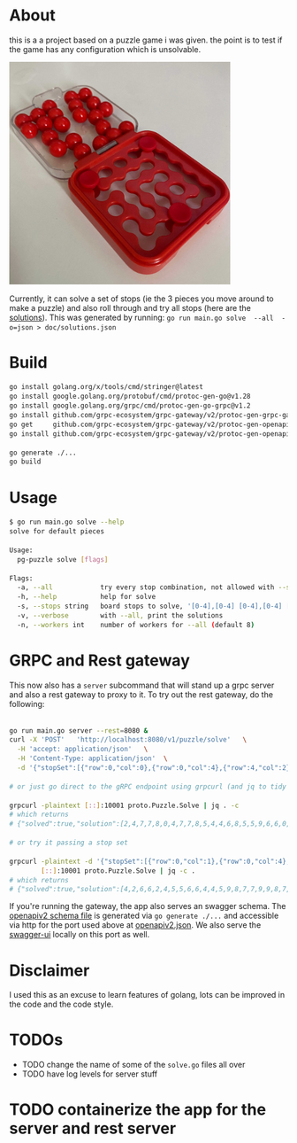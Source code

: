 

# About
this is a a project based on a puzzle game i was given. the point is to test if the game has any configuration which is unsolvable.

<img src="doc/puzzle.jpg" width="400">

Currently, it can solve a set of stops (ie the 3 pieces you move around to make a puzzle) and also roll through and try all stops (here are the [solutions](doc/solutions.json)). This was generated by running: `go run main.go solve  --all  -o=json > doc/solutions.json`


# Build

```bash
go install golang.org/x/tools/cmd/stringer@latest
go install google.golang.org/protobuf/cmd/protoc-gen-go@v1.28
go install google.golang.org/grpc/cmd/protoc-gen-go-grpc@v1.2
go install github.com/grpc-ecosystem/grpc-gateway/v2/protoc-gen-grpc-gateway@latest
go get     github.com/grpc-ecosystem/grpc-gateway/v2/protoc-gen-openapiv2
go install github.com/grpc-ecosystem/grpc-gateway/v2/protoc-gen-openapiv2

go generate ./...
go build

```

# Usage

```bash
$ go run main.go solve --help
solve for default pieces

Usage:
  pg-puzzle solve [flags]

Flags:
  -a, --all            try every stop combination, not allowed with --stops
  -h, --help           help for solve
  -s, --stops string   board stops to solve, '[0-4],[0-4] [0-4],[0-4] [0-4],[0-4]' (default "0,0 0,4 4,2")
  -v, --verbose        with --all, print the solutions
  -n, --workers int    number of workers for --all (default 8)
```


# GRPC and Rest gateway

This now also has a `server` subcommand that will stand up a grpc server and also a rest gateway to proxy to it. To try out the rest gateway, do the following:

```bash

go run main.go server --rest=8080 &
curl -X 'POST'   'http://localhost:8080/v1/puzzle/solve'   \
  -H 'accept: application/json'   \
  -H 'Content-Type: application/json'  \
  -d '{"stopSet":[{"row":0,"col":0},{"row":0,"col":4},{"row":4,"col":2}]}'

# or just go direct to the gRPC endpoint using grpcurl (and jq to tidy the results)

grpcurl -plaintext [::]:10001 proto.Puzzle.Solve | jq . -c
# which returns
# {"solved":true,"solution":[2,4,7,7,8,0,4,7,7,8,5,4,4,6,8,5,5,9,6,6,0,9,9,9,6]}

# or try it passing a stop set

grpcurl -plaintext -d '{"stopSet":[{"row":0,"col":1},{"row":0,"col":4},{"row":4,"col":2}]}' \
        [::]:10001 proto.Puzzle.Solve | jq -c .
# which returns
# {"solved":true,"solution":[4,2,6,6,2,4,5,5,6,6,4,4,5,9,8,7,7,9,9,8,7,7,2,9,8]}


```

If you're running the gateway, the app also serves an swagger schema. The [openapiv2 schema file](./proto/puzzle.swagger.json) is generated via `go generate ./...` and accessible via http for the port used above at [openapiv2.json](http://localhost:8080/openapiv2.json). We also serve the [swagger-ui](http://localhost:8080/swagger-ui/) locally on this port as well.


# Disclaimer 

I used this as an excuse to learn features of golang, lots can be improved in the code and the code style.


# TODOs

* TODO change the name of some of the `solve.go` files all over
* TODO have log levels for server stuff
# TODO containerize the app for the server and rest server